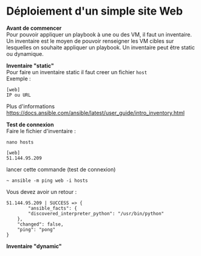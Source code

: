 # Déploiement d'un simple site Web
**Avant de commencer**<br/>
Pour pouvoir appliquer un playbook à une ou des VM, il faut un inventaire. Un inventaire est le moyen de pouvoir renseigner les VM cibles sur lesquelles on souhaite appliquer un playbook. Un inventaire peut être static ou dynamique.<br/>

**Inventaire "static"**<br/>
Pour faire un inventaire static il faut creer un fichier ```host```<br/>
Exemple :
```
[web]
IP ou URL
```
Plus d'informations https://docs.ansible.com/ansible/latest/user_guide/intro_inventory.html<br/>

**Test de connexion**<br/>
Faire le fichier d'inventaire :
```
nano hosts
```
```
[web]
51.144.95.209
```
lancer cette commande (test de connexion)
```
~ ansible -m ping web -i hosts
```
Vous devez avoir un retour :
```
51.144.95.209 | SUCCESS => {
        "ansible_facts": {
        "discovered_interpreter_python": "/usr/bin/python"
    },
    "changed": false,
    "ping": "pong"
}
```
**Inventaire "dynamic"**<br/>

